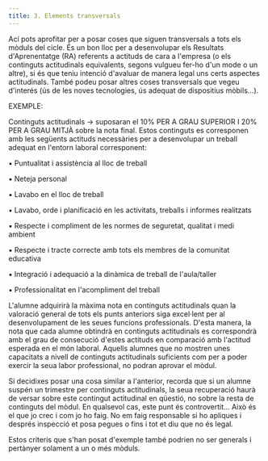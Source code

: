 ```yaml
---
title: 3. Elements transversals
---
```


Ací pots aprofitar per a posar coses que siguen transversals a tots els mòduls del cicle. És un bon lloc per a desenvolupar els Resultats d'Aprenentatge (RA) referents a actituds de cara a l'empresa (o els continguts actitudinals equivalents, segons vulgueu fer-ho d'un mode o un altre), si és que teniu intenció d'avaluar de manera legal uns certs aspectes actitudinals. També podeu posar altres coses transversals que vegeu d'interés (ús de les noves tecnologies, ús adequat de dispositius mòbils…). 

EXEMPLE:  

Continguts actitudinals → 	suposaran el 10% PER A GRAU SUPERIOR I 20% PER A GRAU MITJÀ sobre la nota final. Estos continguts es corresponen amb les següents actituds necessàries per a desenvolupar un treball adequat en l'entorn laboral corresponent: 

 ▪ Puntualitat i assistència al lloc de treball 

 ▪ Neteja personal 

 ▪ Lavabo en el lloc de treball 

 ▪ Lavabo, orde i planificació en les activitats, treballs i informes realitzats 

 ▪ Respecte i compliment de les normes de seguretat, qualitat i medi ambient 

 ▪ Respecte i tracte correcte amb tots els membres de la comunitat educativa 

 ▪ Integració i adequació a la dinàmica de treball de l'aula/taller 

 ▪ Professionalitat en l'acompliment del treball 

L'alumne adquirirà la màxima nota en continguts actitudinals quan la valoració general de tots els punts anteriors siga excel·lent per al desenvolupament de les seues funcions professionals. D'esta manera, la nota que cada alumne obtindrà en continguts actitudinals es correspondrà amb el grau de consecució d'estes actituds en comparació amb l'actitud esperada en el món laboral. Aquells alumnes que no mostren unes capacitats a nivell de continguts actitudinals suficients com per a poder exercir la seua labor professional, no podran aprovar el mòdul. 

Si decidixes posar una cosa similar a l'anterior, recorda que si un alumne suspén un trimestre per continguts actitudinals, la seua recuperació haurà de versar sobre este contingut actitudinal en qüestió, no sobre la resta de continguts del mòdul. En qualsevol cas, este punt és controvertit… Això és el que jo crec i com jo ho faig. No em faig responsable si ho apliques i després inspecció et posa pegues o fins i tot et diu que no és legal. 

Estos criteris que s'han posat d'exemple també podrien no ser generals i pertànyer solament a un o més mòduls. 

